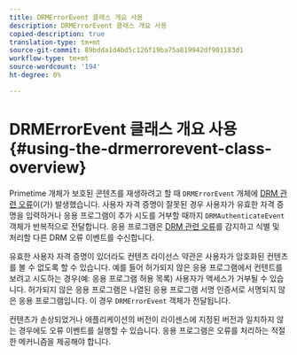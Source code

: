 ```yaml
---
title: DRMErrorEvent 클래스 개요 사용
description: DRMErrorEvent 클래스 개요 사용
copied-description: true
translation-type: tm+mt
source-git-commit: 89bdda1d4bd5c126f19ba75a819942df901183d1
workflow-type: tm+mt
source-wordcount: '194'
ht-degree: 0%

---
```



# DRMErrorEvent 클래스 개요 사용 {#using-the-drmerrorevent-class-overview}

Primetime 개체가 보호된 콘텐츠를 재생하려고 할 때 `DRMErrorEvent` 개체에 [DRM 관련 오류](https://help.adobe.com/en_US/primetime/drm/index.html#reference-DRM_Client_Error_Messages)이(가) 발생했습니다. 사용자 자격 증명이 잘못된 경우 사용자가 유효한 자격 증명을 입력하거나 응용 프로그램이 추가 시도를 거부할 때까지 `DRMAuthenticateEvent` 객체가 반복적으로 전달합니다. 응용 프로그램은 [DRM 관련 오류](https://help.adobe.com/en_US/primetime/drm/index.html#reference-DRM_Client_Error_Messages)를 감지하고 식별 및 처리할 다른 DRM 오류 이벤트를 수신합니다.

유효한 사용자 자격 증명이 있더라도 컨텐츠 라이선스 약관은 사용자가 암호화된 컨텐츠를 볼 수 없도록 할 수 있습니다. 예를 들어 허가되지 않은 응용 프로그램에서 컨텐트를 보려고 시도하는 경우(예: 응용 프로그램 허용 목록) 사용자가 액세스가 거부될 수 있습니다. 허가되지 않은 응용 프로그램은 나열된 응용 프로그램 서명 인증서로 서명되지 않은 응용 프로그램입니다. 이 경우 `DRMErrorEvent` 객체가 전달됩니다.

컨텐츠가 손상되었거나 애플리케이션의 버전이 라이센스에 지정된 버전과 일치하지 않는 경우에도 오류 이벤트를 실행할 수 있습니다. 응용 프로그램은 오류를 처리하는 적절한 메커니즘을 제공해야 합니다.
